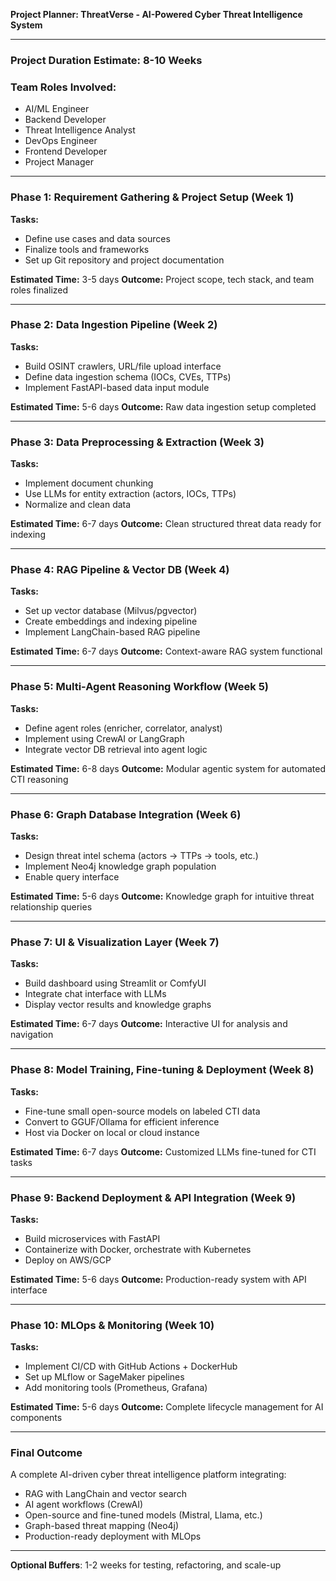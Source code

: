 **Project Planner: ThreatVerse - AI-Powered Cyber Threat Intelligence System**

---

### **Project Duration Estimate**: 8-10 Weeks  
### **Team Roles Involved**:
- AI/ML Engineer
- Backend Developer
- Threat Intelligence Analyst
- DevOps Engineer
- Frontend Developer
- Project Manager

---

### **Phase 1: Requirement Gathering & Project Setup (Week 1)**
**Tasks:**
- Define use cases and data sources
- Finalize tools and frameworks
- Set up Git repository and project documentation

**Estimated Time:** 3-5 days
**Outcome:** Project scope, tech stack, and team roles finalized

---

### **Phase 2: Data Ingestion Pipeline (Week 2)**
**Tasks:**
- Build OSINT crawlers, URL/file upload interface
- Define data ingestion schema (IOCs, CVEs, TTPs)
- Implement FastAPI-based data input module

**Estimated Time:** 5-6 days
**Outcome:** Raw data ingestion setup completed

---

### **Phase 3: Data Preprocessing & Extraction (Week 3)**
**Tasks:**
- Implement document chunking
- Use LLMs for entity extraction (actors, IOCs, TTPs)
- Normalize and clean data

**Estimated Time:** 6-7 days
**Outcome:** Clean structured threat data ready for indexing

---

### **Phase 4: RAG Pipeline & Vector DB (Week 4)**
**Tasks:**
- Set up vector database (Milvus/pgvector)
- Create embeddings and indexing pipeline
- Implement LangChain-based RAG pipeline

**Estimated Time:** 6-7 days
**Outcome:** Context-aware RAG system functional

---

### **Phase 5: Multi-Agent Reasoning Workflow (Week 5)**
**Tasks:**
- Define agent roles (enricher, correlator, analyst)
- Implement using CrewAI or LangGraph
- Integrate vector DB retrieval into agent logic

**Estimated Time:** 6-8 days
**Outcome:** Modular agentic system for automated CTI reasoning

---

### **Phase 6: Graph Database Integration (Week 6)**
**Tasks:**
- Design threat intel schema (actors -> TTPs -> tools, etc.)
- Implement Neo4j knowledge graph population
- Enable query interface

**Estimated Time:** 5-6 days
**Outcome:** Knowledge graph for intuitive threat relationship queries

---

### **Phase 7: UI & Visualization Layer (Week 7)**
**Tasks:**
- Build dashboard using Streamlit or ComfyUI
- Integrate chat interface with LLMs
- Display vector results and knowledge graphs

**Estimated Time:** 6-7 days
**Outcome:** Interactive UI for analysis and navigation

---

### **Phase 8: Model Training, Fine-tuning & Deployment (Week 8)**
**Tasks:**
- Fine-tune small open-source models on labeled CTI data
- Convert to GGUF/Ollama for efficient inference
- Host via Docker on local or cloud instance

**Estimated Time:** 6-7 days
**Outcome:** Customized LLMs fine-tuned for CTI tasks

---

### **Phase 9: Backend Deployment & API Integration (Week 9)**
**Tasks:**
- Build microservices with FastAPI
- Containerize with Docker, orchestrate with Kubernetes
- Deploy on AWS/GCP

**Estimated Time:** 5-6 days
**Outcome:** Production-ready system with API interface

---

### **Phase 10: MLOps & Monitoring (Week 10)**
**Tasks:**
- Implement CI/CD with GitHub Actions + DockerHub
- Set up MLflow or SageMaker pipelines
- Add monitoring tools (Prometheus, Grafana)

**Estimated Time:** 5-6 days
**Outcome:** Complete lifecycle management for AI components

---

### **Final Outcome**
A complete AI-driven cyber threat intelligence platform integrating:
- RAG with LangChain and vector search
- AI agent workflows (CrewAI)
- Open-source and fine-tuned models (Mistral, Llama, etc.)
- Graph-based threat mapping (Neo4j)
- Production-ready deployment with MLOps

---

**Optional Buffers**: 1-2 weeks for testing, refactoring, and scale-up

